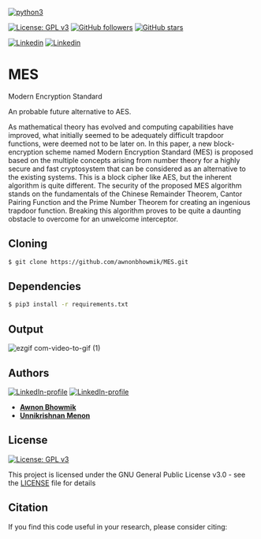 [![python3](https://img.shields.io/badge/python3-v3.6-green?style=for-the-badge&logo=python)](https://www.python.org)

[![License: GPL v3](https://img.shields.io/badge/License-GPL%20v3-purple.svg)](http://www.gnu.org/licenses/gpl-3.0)
[![GitHub followers](https://img.shields.io/github/followers/awnonbhowmik?label=Follow&style=social)](https://github.com/awnonbhowmik?tab=followers) [![GitHub stars](https://img.shields.io/github/stars/awnonbhowmik/MES.svg?style=social&label=Star&maxAge=2592000)](https://GitHub.com/awnonbhowmik/MES/stargazers/)

[![Linkedin](https://img.shields.io/badge/Linkedin-Unnikrishnan%20Menon-blue?style=for-the-badge&logo=linkedin)](https://www.linkedin.com/in/unnikrishnan-menon-aa013415a/) [![Linkedin](https://img.shields.io/badge/Linkedin-Awnon%20Bhowmik-red?style=for-the-badge&logo=linkedin)](https://www.linkedin.com/in/awnon-bhowmik-13a5a013b/?miniProfileUrn=urn%3Ali%3Afs_miniProfile%3AACoAACIUlr4BQG5MmK7AYfJbU5Zaacunw1qLanM)

# MES
Modern Encryption Standard

An probable future alternative to AES.

As mathematical theory has evolved and computing
capabilities have improved, what initially seemed to be
adequately difficult trapdoor functions, were deemed not to be
later on. In this paper, a new block-encryption scheme named
Modern Encryption Standard (MES) is proposed based on the
multiple concepts arising from number theory for a highly
secure and fast cryptosystem that can be considered as an
alternative to the existing systems. This is a block cipher like
AES, but the inherent algorithm is quite different. The
security of the proposed MES algorithm stands on the
fundamentals of the Chinese Remainder Theorem, Cantor
Pairing Function and the Prime Number Theorem for creating
an ingenious trapdoor function. Breaking this algorithm
proves to be quite a daunting obstacle to overcome for an
unwelcome interceptor.

## Cloning
```bash
$ git clone https://github.com/awnonbhowmik/MES.git
```

## Dependencies
```bash
$ pip3 install -r requirements.txt
```

## Output
![ezgif com-video-to-gif (1)](https://user-images.githubusercontent.com/36446402/84443463-49e67f00-ac5d-11ea-9386-b0c69cee1df6.gif)



## Authors
[![LinkedIn-profile](https://img.shields.io/badge/LinkedIn-Unnikrishnan-teal.svg)](https://www.linkedin.com/in/unnikrishnan-menon-aa013415a/) [![LinkedIn-profile](https://img.shields.io/badge/LinkedIn-Awnon-green.svg)](https://www.linkedin.com/in/awnon-bhowmik-13a5a013b/?miniProfileUrn=urn%3Ali%3Afs_miniProfile%3AACoAACIUlr4BQG5MmK7AYfJbU5Zaacunw1qLanM)
* [**Awnon Bhowmik**](https://github.com/awnonbhowmik)
* [**Unnikrishnan Menon**](https://github.com/7enTropy7)

## License

[![License: GPL v3](https://img.shields.io/badge/License-GPL%20v3-red.svg)](http://www.gnu.org/licenses/gpl-3.0)

This project is licensed under the GNU General Public License v3.0 - see the [LICENSE](LICENSE) file for details

## Citation
If you find this code useful in your research, please consider citing: